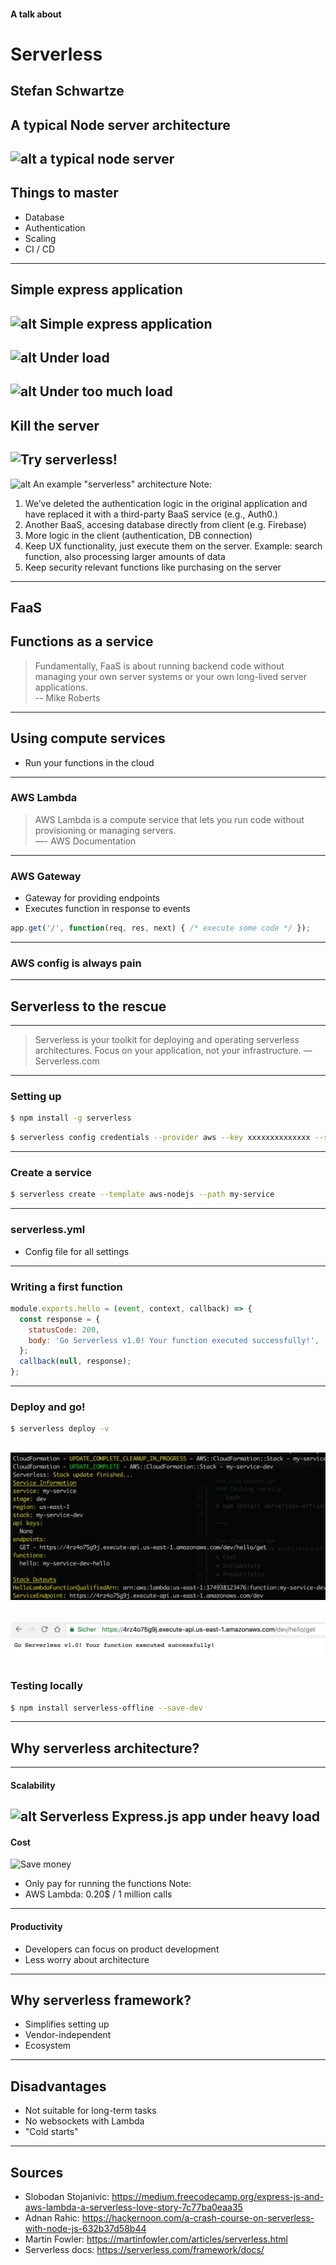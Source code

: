 #### A talk about
# Serverless
Stefan Schwartze
---

## A typical Node server architecture
![alt a typical node server](https://martinfowler.com/articles/serverless/ps.svg)
---

## Things to master
* Database
* Authentication
* Scaling
* CI / CD
---

## Simple express application
![alt Simple express application](https://cdn-images-1.medium.com/max/2000/1*FOKLXN58KdHMIXnq9XmMbQ.jpeg)
----

![alt Under load](https://cdn-images-1.medium.com/max/2000/1*oRxOi15ZwmxllRruaUrajg.jpeg)
----

![alt Under too much load](https://cdn-images-1.medium.com/max/1600/1*rLrZQImeF1JAAemPMsT4CA.jpeg)
----

## Kill the server
![Try serverless!](https://cdn-images-1.medium.com/max/1600/1*hkjYPGxG2q_r_-bUk1qSWw.jpeg)
---

![alt An example "serverless" architecture](https://martinfowler.com/articles/serverless/sps.svg)
Note:
1. We’ve deleted the authentication logic in the original application and have replaced it with a third-party BaaS service (e.g., Auth0.)
2. Another BaaS, accesing database directly from client (e.g. Firebase)
3. More logic in the client (authentication, DB connection)
4. Keep UX functionality, just execute them on the server. Example: search function, also processing larger amounts of data
5. Keep security relevant functions like purchasing on the server
---

## FaaS
**F**unctions **a**s **a** **s**ervice
----

> Fundamentally, FaaS is about running backend code without managing your own server systems or your own long-lived server applications.<br/>
-- Mike Roberts
---

## Using compute services
* Run your functions in the cloud
----

### AWS Lambda
> AWS Lambda is a compute service that lets you run code without provisioning or managing servers.<br/>
—- AWS Documentation
----

### AWS Gateway
* Gateway for providing endpoints
* Executes function in response to events
```javascript
app.get('/', function(req, res, next) { /* execute some code */ });
```
---

### AWS config is always pain
---

## Serverless to the rescue
----

> Serverless is your toolkit for deploying and operating serverless architectures. Focus on your application, not your infrastructure.
— Serverless.com
----

### Setting up
```bash
$ npm install -g serverless
```
```bash
$ serverless config credentials --provider aws --key xxxxxxxxxxxxxx --secret xxxxxxxxxxxxxx
```
----

### Create a service
```bash
$ serverless create --template aws-nodejs --path my-service
```
----

### serverless.yml
* Config file for all settings
----

### Writing a first function
```javascript
module.exports.hello = (event, context, callback) => {
  const response = {
    statusCode: 200,
    body: 'Go Serverless v1.0! Your function executed successfully!',
  };
  callback(null, response);
};
```
----

### Deploy and go!
```bash
$ serverless deploy -v
```
![Service deployed](images/output.png)
----

![Service available](images/browseroutput.png)
----

### Testing locally
```bash
$ npm install serverless-offline --save-dev
```
---

## Why serverless architecture?
----

#### Scalability
![alt Serverless Express.js app under heavy load](https://cdn-images-1.medium.com/max/1600/1*F8bP1pP4Pc-eTKj0wLNzhA.jpeg)
----

#### Cost
![Save money](https://cdn-images-1.medium.com/max/1600/1*_SyXSIVxi0a5UKA5nQCBOQ.jpeg)
* Only pay for running the functions
Note:
* AWS Lambda: 0.20$ / 1 million calls
----

#### Productivity
* Developers can focus on product development
* Less worry about architecture
---

## Why serverless framework?
* Simplifies setting up
* Vendor-independent
* Ecosystem
---

## Disadvantages
* Not suitable for long-term tasks
* No websockets with Lambda
* "Cold starts"
---

## Sources

* Slobodan Stojanivic: https://medium.freecodecamp.org/express-js-and-aws-lambda-a-serverless-love-story-7c77ba0eaa35
* Adnan Rahic: https://hackernoon.com/a-crash-course-on-serverless-with-node-js-632b37d58b44
* Martin Fowler: https://martinfowler.com/articles/serverless.html
* Serverless docs: https://serverless.com/framework/docs/